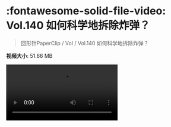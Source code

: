 # :fontawesome-solid-file-video: Vol.140 如何科学地拆除炸弹？

> 回形针PaperClip / Vol / Vol.140 如何科学地拆除炸弹？

**视频大小**: 51.66 MB

<div class="video"><video src="https://file.hsyhx.top/archive/PaperClip/Vol/140.mp4" controls preload>🤔 您的浏览器不支持 video 标签</video></div>